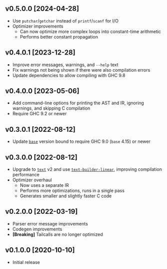 <!-- markdownlint-disable first-line-h1 -->

## v0.5.0.0 \[2024-04-28\]

* Use `putchar`/`getchar` instead of `printf`/`scanf` for I/O
* Optimizer improvements
  * Can now optimize more complex loops into constant-time arithmetic
  * Performs better constant propagation

## v0.4.0.1 \[2023-12-28\]

* Improve error messages, warnings, and `--help` text
* Fix warnings not being shown if there were also compilation errors
* Update dependencies to allow compiling with GHC 9.8

## v0.4.0.0 \[2023-05-06\]

* Add command-line options for printing the AST and IR, ignoring warnings, and skipping C compilation
* Require GHC 9.2 or newer

## v0.3.0.1 \[2022-08-12\]

* Update [`base`](https://hackage.haskell.org/package/base) version bound to require GHC 9.0 (`base` 4.15) or newer

## v0.3.0.0 \[2022-08-12\]

* Upgrade to [`text`](https://hackage.haskell.org/package/text) v2 and use [`text-builder-linear`](https://hackage.haskell.org/package/text-builder-linear), improving compilation performance
* Optimizer overhaul
  * Now uses a separate IR
  * Performs more optimizations, runs in a single pass
  * Generates smaller and slightly faster C code

## v0.2.0.0 \[2022-03-19\]

* Parser error message improvements
* Codegen improvements
* **\[Breaking\]** Tailcalls are no longer optimized

## v0.1.0.0 \[2020-10-10\]

* Initial release

